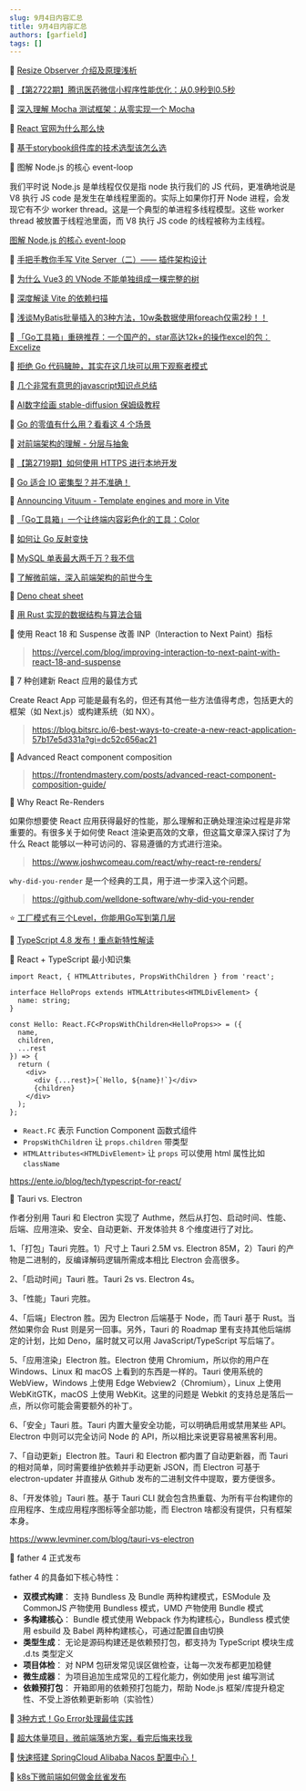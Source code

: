 ```yaml
---
slug: 9月4日内容汇总
title: 9月4日内容汇总
authors: [garfield]
tags: []
---
```


📒 [Resize Observer 介绍及原理浅析](https://mp.weixin.qq.com/s/o41_hJE6Sa67b3GtK3ogIA)

📒 [【第2722期】腾讯医药微信小程序性能优化：从0.9秒到0.5秒](https://mp.weixin.qq.com/s/kiLgCwfbak6CXHJWxomSeA)

📒 [深入理解 Mocha 测试框架：从零实现一个 Mocha](https://juejin.cn/post/7138781839720153096)

📒 [React 官网为什么那么快](https://juejin.cn/post/7128369638794231839)

📒 [基于storybook组件库的技术选型该怎么选](https://mp.weixin.qq.com/s/xjY0d8eNTmAuCZKxKQeu7g)

📒 图解 Node.js 的核心 event-loop

我们平时说 Node.js 是单线程仅仅是指 node 执行我们的 JS 代码，更准确地说是 V8 执行 JS code 是发生在单线程里面的。实际上如果你打开 Node 进程，会发现它有不少 worker thread。这是一个典型的单进程多线程模型。这些 worker thread 被放置于线程池里面，而 V8 执行 JS code 的线程被称为主线程。

[图解 Node.js 的核心 event-loop](https://mp.weixin.qq.com/s/kz9ahljqVnJ7m6PExULs6A)

📒 [手把手教你手写 Vite Server（二）—— 插件架构设计](https://mp.weixin.qq.com/s/xAi8IuD1GrfS7qiJqQqM3Q)

📒 [为什么 Vue3 的 VNode 不能单独组成一棵完整的树](https://mp.weixin.qq.com/s/SLy0e1HnEcMFlB__jRuu3A)

📒 [深度解读 Vite 的依赖扫描](https://mp.weixin.qq.com/s/LJ4zVn31UeM7Z1ouN67t8A)

📒 [浅谈MyBatis批量插入的3种方法，10w条数据使用foreach仅需2秒！！](https://mp.weixin.qq.com/s/HzT6G9x6fb4hPZqkBvTIew)

📒 [「Go工具箱」重磅推荐：一个国产的，star高达12k+的操作excel的包：Excelize](https://mp.weixin.qq.com/s/zLNwq32UKaCsaAXn2BaZkw)

📒 [拒绝 Go 代码臃肿，其实在这几块可以用下观察者模式](https://mp.weixin.qq.com/s/zT4d2snbG8td8fg9Gt--ig)

📒 [几个非常有意思的javascript知识点总结](https://mp.weixin.qq.com/s/3VrteSGHNKO5qRjNYTuj5g)

📒 [AI数字绘画 stable-diffusion 保姆级教程](https://mp.weixin.qq.com/s/nDnQuZn3hVgrwqWVada2cw)

📒 [Go 的零值有什么用？看看这 4 个场景](https://mp.weixin.qq.com/s/Ucqqg4h9uRo7RVd8XCz80w)

📒 [对前端架构的理解 - 分层与抽象](https://mp.weixin.qq.com/s/5TfAoS6nuFalfZuQ2Fv3_w)

📒 [【第2719期】如何使用 HTTPS 进行本地开发](https://mp.weixin.qq.com/s/uAh_9gIth2HNS67y2z8pew)

📒 [Go 适合 IO 密集型？并不准确！](https://mp.weixin.qq.com/s/xDXwsVjOfU2j3gisiHTZTQ)

📒 [Announcing Vituum - Template engines and more in Vite](https://dev.to/lubomirblazekcz/announcing-vituum-template-engines-and-more-in-vite-377k)

📒 [「Go工具箱」一个让终端内容彩色化的工具：Color](https://mp.weixin.qq.com/s/Y3NGQH3hrT85O7aN7IrCIQ)

📒 [如何让 Go 反射变快](https://mp.weixin.qq.com/s/fzmN6zFVioQGedTdSDmyqQ)

📒 [MySQL 单表最大两千万？我不信](https://mp.weixin.qq.com/s/DG48sC4b42TEpHLNnFtlhw)

📒 [了解微前端，深入前端架构的前世今生](https://mp.weixin.qq.com/s/12BS4V6fvXkeb84XDpPnHw)

📒 [Deno cheat sheet](https://oscarotero.com/deno/)

🌛 [用 Rust 实现的数据结构与算法合辑](https://github.com/TheAlgorithms/Rust)

📒 使用 React 18 和 Suspense 改善 INP（Interaction to Next Paint）指标

> https://vercel.com/blog/improving-interaction-to-next-paint-with-react-18-and-suspense

📒 7 种创建新 React 应用的最佳方式

Create React App 可能是最有名的，但还有其他一些方法值得考虑，包括更大的框架（如 Next.js）或构建系统（如 NX）。

> https://blog.bitsrc.io/6-best-ways-to-create-a-new-react-application-57b17e5d331a?gi=dc52c656ac21

📒 Advanced React component composition

> https://frontendmastery.com/posts/advanced-react-component-composition-guide/

📒 Why React Re-Renders

如果你想要使 React 应用获得最好的性能，那么理解和正确处理渲染过程是非常重要的。有很多关于如何使 React 渲染更高效的文章，但这篇文章深入探讨了为什么 React 能够以一种可访问的、容易遵循的方式进行渲染。

> https://www.joshwcomeau.com/react/why-react-re-renders/

`why-did-you-render` 是一个经典的工具，用于进一步深入这个问题。

> https://github.com/welldone-software/why-did-you-render

⭐️ [工厂模式有三个Level，你能用Go写到第几层](https://mp.weixin.qq.com/s/MlC6-TDf06LGpF8hxcSV_w)

📒 [TypeScript 4.8 发布！重点新特性解读](https://mp.weixin.qq.com/s/tu5bBNn3UJ5r3Z7K5eqwJw)

📒 React + TypeScript 最小知识集

```tsx
import React, { HTMLAttributes, PropsWithChildren } from 'react';

interface HelloProps extends HTMLAttributes<HTMLDivElement> {
  name: string;
}

const Hello: React.FC<PropsWithChildren<HelloProps>> = ({
  name,
  children,
  ...rest
}) => {
  return (
    <div>
      <div {...rest}>{`Hello, ${name}!`}</div>
      {children}
    </div>
  );
};
```

- `React.FC` 表示 Function Component 函数式组件
- `PropsWithChildren` 让 `props.children` 带类型
- `HTMLAttributes<HTMLDivElement>` 让 `props` 可以使用 html 属性比如 `className`

https://ente.io/blog/tech/typescript-for-react/

📒 Tauri vs. Electron

作者分别用 Tauri 和 Electron 实现了 Authme，然后从打包、启动时间、性能、后端、应用渲染、安全、自动更新、开发体验共 8 个维度进行了对比。

1、「打包」Tauri 完胜。1）尺寸上 Tauri 2.5M vs. Electron 85M，2）Tauri 的产物是二进制的，反编译解码逻辑所需成本相比 Electron 会高很多。

2、「启动时间」Tauri 胜。Tauri 2s vs. Electron 4s。

3、「性能」Tauri 完胜。

4、「后端」Electron 胜。因为 Electron 后端基于 Node，而 Tauri 基于 Rust。当然如果你会 Rust 则是另一回事。另外，Tauri 的 Roadmap 里有支持其他后端绑定的计划，比如 Deno，届时就又可以用 JavaScript/TypeScript 写后端了。

5、「应用渲染」Electron 胜。Electron 使用 Chromium，所以你的用户在 Windows、Linux 和 macOS 上看到的东西是一样的。Tauri 使用系统的 WebView，Windows 上使用 Edge Webview2（Chromium），Linux 上使用 WebKitGTK，macOS 上使用 WebKit。这里的问题是 Webkit 的支持总是落后一点，所以你可能会需要额外的补丁。

6、「安全」Tauri 胜。Tauri 内置大量安全功能，可以明确启用或禁用某些 API。Electron 中则可以完全访问 Node 的 API，所以相比来说更容易被黑客利用。

7、「自动更新」Electron 胜。Tauri 和 Electron 都内置了自动更新器，而 Tauri 的相对简单，同时需要维护依赖并手动更新 JSON，而 Electron 可基于 electron-updater 并直接从 Github 发布的二进制文件中提取，要方便很多。

8、「开发体验」Tauri 胜。基于 Tauri CLI 就会包含热重载、为所有平台构建你的应用程序、生成应用程序图标等全部功能，而 Electron 啥都没有提供，只有框架本身。

https://www.levminer.com/blog/tauri-vs-electron

📒 father 4 正式发布

father 4 的具备如下核心特性：

- **双模式构建**： 支持 Bundless 及 Bundle 两种构建模式，ESModule 及 CommonJS 产物使用 Bundless 模式，UMD 产物使用 Bundle 模式
- **多构建核心**： Bundle 模式使用 Webpack 作为构建核心，Bundless 模式使用 esbuild 及 Babel 两种构建核心，可通过配置自由切换
- **类型生成**： 无论是源码构建还是依赖预打包，都支持为 TypeScript 模块生成 .d.ts 类型定义
- **项目体检**： 对 NPM 包研发常见误区做检查，让每一次发布都更加稳健
- **微生成器**： 为项目追加生成常见的工程化能力，例如使用 jest 编写测试
- **依赖预打包**： 开箱即用的依赖预打包能力，帮助 Node.js 框架/库提升稳定性、不受上游依赖更新影响（实验性）

📒 [3种方式！Go Error处理最佳实践](https://mp.weixin.qq.com/s/Zb5zGOy_mdalUQ_Qy0HngQ)

📒 [超大体量项目，微前端落地方案，看完后悔来找我](https://juejin.cn/post/7121244973558661150)

📒 [快速搭建 SpringCloud Alibaba Nacos 配置中心！](https://mp.weixin.qq.com/s/mxGv7IdQ_KcYqja5ffhmcQ)

📒 [k8s下微前端如何做金丝雀发布](https://mp.weixin.qq.com/s/xqhMG-bB71MoIQ9R_I48gw)
